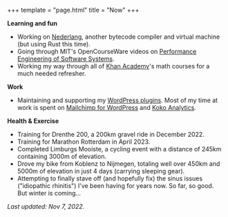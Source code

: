 +++
template = "page.html"
title = "Now"
+++

**Learning and fun**

- Working on [Nederlang](https://github.com/dannyvankooten/nederlang), another bytecode compiler and virtual machine (but using Rust this time).
- Going through MIT's OpenCourseWare videos on [Performance Engineering of Software Systems](https://ocw.mit.edu/courses/6-172-performance-engineering-of-software-systems-fall-2018/video_galleries/lecture-videos/). 
- Working my way through all of [Khan Academy](https://www.khanacademy.org/)'s math courses for a much needed refresher.

**Work**

- Maintaining and supporting my [WordPress plugins](/wordpress-plugins/). Most of my time at work is spent on [Mailchimp for WordPress](https://www.mc4wp.com/) and [Koko Analytics](https://www.kokoanalytics.com).

**Health & Exercise**

- Training for Drenthe 200, a 200km gravel ride in December 2022.
- Training for Marathon Rotterdam in April 2023.
- Completed Limburgs Mooiste, a cycling event with a distance of 245km containing 3000m of elevation.
- Drove my bike from Koblenz to Nijmegen, totaling well over 450km and 5000m of elevation in just 4 days (carrying sleeping gear).
- Attempting to finally stave off (and hopefully fix) the sinus issues ("idiopathic rhinitis") I've been having for years now.  So far, so good. But winter is coming...


_Last updated: Nov 7, 2022._
